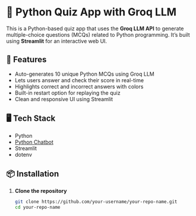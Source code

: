 # 🧠 Python Quiz App with Groq LLM

This is a Python-based quiz app that uses the **Groq LLM API** to generate multiple-choice questions (MCQs) related to Python programming. It’s built using **Streamlit** for an interactive web UI.

## 🚀 Features

- Auto-generates 10 unique Python MCQs using Groq LLM
- Lets users answer and check their score in real-time
- Highlights correct and incorrect answers with colors
- Built-in restart option for replaying the quiz
- Clean and responsive UI using Streamlit

## 🖥️ Tech Stack

- Python
- [Python Chatbot](https://pythonchatbot01.streamlit.app/)
- Streamlit
- dotenv

## 📦 Installation

1. **Clone the repository**  
   ```bash
   git clone https://github.com/your-username/your-repo-name.git
   cd your-repo-name

